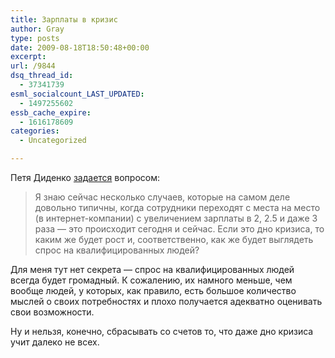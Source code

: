```yaml
---
title: Зарплаты в кризис
author: Gray
type: posts
date: 2009-08-18T18:50:48+00:00
excerpt:
url: /9844
dsq_thread_id:
  - 37341739
esml_socialcount_LAST_UPDATED:
  - 1497255602
essb_cache_expire:
  - 1616178609
categories:
  - Uncategorized

---
```








Петя Диденко [задается][1] вопросом:

> Я знаю сейчас несколько случаев, которые на самом деле довольно типичны, когда сотрудники переходят с места на место (в интернет-компании) с увеличением зарплаты в 2, 2.5 и даже 3 раза &#8212; это происходит сегодня и сейчас. Если это дно кризиса, то каким же будет рост и, соответственно, как же будет выглядеть спрос на квалифицированных людей?

Для меня тут нет секрета &#8212; спрос на квалифицированных людей всегда будет громадный. К сожалению, их намного меньше, чем вообще людей, у которых, как правило, есть большое количество мыслей о своих потребностях и плохо получается адекватно оценивать свои возможности.

Ну и нельзя, конечно, сбрасывать со счетов то, что даже дно кризиса учит далеко не всех.

 [1]: http://www.kip.ru/realtime/2009/08/jobs-today.html
